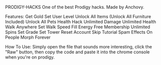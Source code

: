 PRODIGY-HACKS
One of the best Prodigy hacks.
Made by Anchovy.

Features:
Get Gold
Set User Level
Unlock All Items (Unlock All Furniture Included)
Unlock All Pets
Health Hack
Unlimited Damage
Unlimited Health
Walk Anywhere
Set Walk Speed
Fill Energy
Free Membership
Unlimited Spins
Set Grade
Set Tower
Reset Account
Skip Tutorial
Spam Effects On People
Morph Forever

How To Use:
Simply open the file that sounds more interesting, click the "Raw" button, then copy the code and paste it into the chrome console when you're on prodigy.

